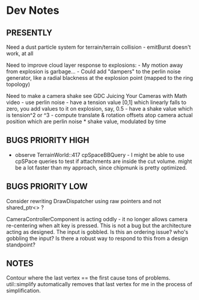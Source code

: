 # Dev Notes

## PRESENTLY
Need a dust particle system for terrain/terrain collision
    - emitBurst doesn't work, at all
    
Need to improve cloud layer response to explosions:
    - My motion away from explosion is garbage... 
    - Could add "dampers" to the perlin noise generator, like a radial blackness at the explosion point (mapped to the ring topology)

Need to make a camera shake
    see GDC Juicing Your Cameras with Math video
    - use perlin noise
    - have a tension value [0,1] which linearly falls to zero, you add values to it on explosion, say, 0.5
    - have a shake value which is tension^2 or ^3
    - compute translate & rotation offsets atop camera actual position which are perlin noise * shake value, modulated by time


## BUGS PRIORITY HIGH
- observe TerrainWorld::417 cpSpaceBBQuery - I might be able to use cpSPace queries to test if attachments are inside the cut volume. might be a lot faster than my approach, since chipmunk is pretty optimized.

## BUGS PRIORITY LOW

Consider rewriting DrawDispatcher using raw pointers and not shared_ptr<> ?

CameraControllerComponent is acting oddly - it no longer allows camera re-centering when alt key is pressed.
	This is not a bug but the architecture acting as designed. The input is gobbled.
	Is this an ordering issue? who's gobbling the input?
	Is there a robust way to respond to this from a design standpoint?

## NOTES
Contour where the last vertex == the first cause tons of problems. util::simplify automatically removes that last vertex for me in the process of simplification.

